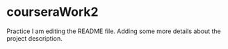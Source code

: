 # courseraWork2
Practice
I am editing the README file. Adding some more details about the project description.
